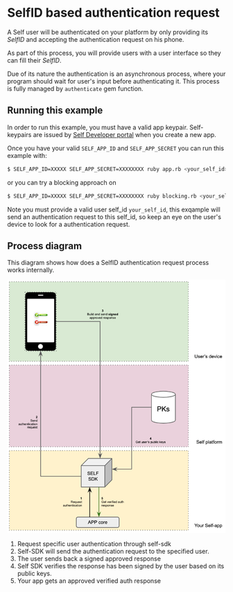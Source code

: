 # SelfID based authentication request

A Self user will be authenticated on your platform by only providing its _SelfID_ and accepting the authentication request on his phone. 

As part of this process, you will provide users with a user interface so they can fill their _SelfID_.

Due of its nature the authentication is an asynchronous process, where your program should wait for user's input before authenticating it. This process is fully managed by `authenticate` gem function.

## Running this example

In order to run this example, you must have a valid app keypair. Self-keypairs are issued by [Self Developer portal](https://developer.selfid.net/) when you create a new app.

Once you have your valid `SELF_APP_ID` and `SELF_APP_SECRET` you can run this example with:

```bash
$ SELF_APP_ID=XXXXX SELF_APP_SECRET=XXXXXXXX ruby app.rb <your_self_id>
```
or you can try a blocking approach on
```bash
$ SELF_APP_ID=XXXXX SELF_APP_SECRET=XXXXXXXX ruby blocking.rb <your_self_id>
```

Note you must provide a valid user self_id `your_self_id`, this exqample will send an authentication request to this self_id, so keep an eye on the user's device to look for a authentication request.


## Process diagram

This diagram shows how does a SelfID authentication request process works internally.

![Diagram](diagram.png)

1. Request specific user authentication through self-sdk
2. Self-SDK will send the authentication request to the specified user.
3. The user sends back a signed approved response
4. Self SDK verifies the response has been signed by the user based on its public keys.
5. Your app gets an approved verified auth response

